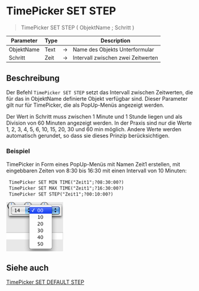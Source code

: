 # TimePicker SET STEP

> TimePicker SET STEP ( ObjektName ; Schritt )

| Parameter | Type | | Description |
| --- | --- | --- | --- |
| ObjektName | Text | → | Name des Objekts Unterformular |
| Schritt | Zeit | → | Intervall zwischen zwei Zeitwerten |

## Beschreibung

Der Befehl `TimePicker SET STEP` setzt das Intervall zwischen Zeitwerten, die für das in ObjektName definierte Objekt verfügbar sind. Dieser Parameter gilt nur für TimePicker, die als PopUp-Menüs angezeigt werden.

Der Wert in Schritt muss zwischen 1 Minute und 1 Stunde liegen und als Division von 60 Minuten angezeigt werden. In der Praxis sind nur die Werte 1, 2, 3, 4, 5, 6, 10, 15, 20, 30 und 60 min möglich. Andere Werte werden automatisch gerundet, so dass sie dieses Prinzip berücksichtigen.

### Beispiel

TimePicker in Form eines PopUp-Menüs mit Namen Zeit1 erstellen, mit eingebbaren Zeiten von 8:30 bis 16:30 mit einen Intervall von 10 Minuten:

```4d
 TimePicker SET MIN TIME("Zeit1";?08:30:00?)
 TimePicker SET MAX TIME("Zeit1";?16:30:00?)
 TimePicker SET STEP("Zeit1";?00:10:00?)
```

![](../images/pict308616.en.png)

## Siehe auch

[TimePicker SET DEFAULT STEP](TimePicker%20SET%20DEFAULT%20STEP.md)
